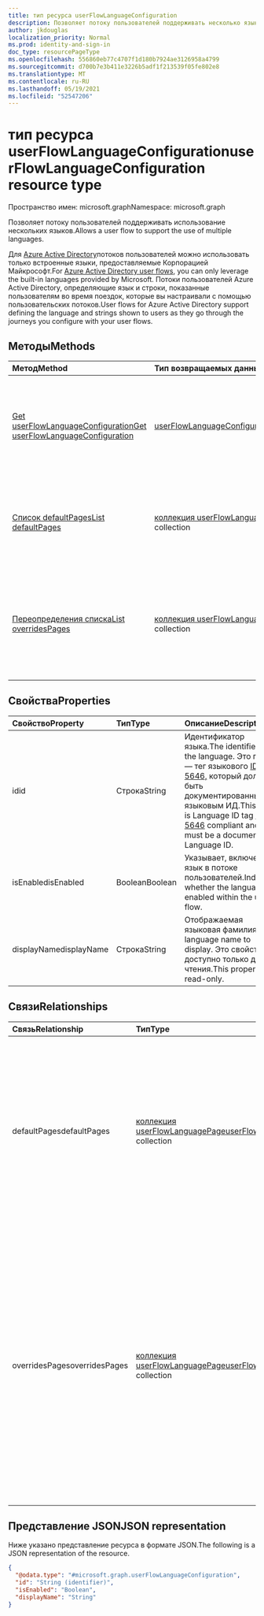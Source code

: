 ```yaml
---
title: тип ресурса userFlowLanguageConfiguration
description: Позволяет потоку пользователей поддерживать несколько языков.
author: jkdouglas
localization_priority: Normal
ms.prod: identity-and-sign-in
doc_type: resourcePageType
ms.openlocfilehash: 556860eb77c4707f1d180b7924ae3126958a4799
ms.sourcegitcommit: d700b7e3b411e3226b5adf1f213539f05fe802e8
ms.translationtype: MT
ms.contentlocale: ru-RU
ms.lasthandoff: 05/19/2021
ms.locfileid: "52547206"
---
```

# <a name="userflowlanguageconfiguration-resource-type"></a><span data-ttu-id="f9efc-103">тип ресурса userFlowLanguageConfiguration</span><span class="sxs-lookup"><span data-stu-id="f9efc-103">userFlowLanguageConfiguration resource type</span></span>

<span data-ttu-id="f9efc-104">Пространство имен: microsoft.graph</span><span class="sxs-lookup"><span data-stu-id="f9efc-104">Namespace: microsoft.graph</span></span>

<span data-ttu-id="f9efc-105">Позволяет потоку пользователей поддерживать использование нескольких языков.</span><span class="sxs-lookup"><span data-stu-id="f9efc-105">Allows a user flow to support the use of multiple languages.</span></span>

<span data-ttu-id="f9efc-106">Для [Azure Active Directory](/azure/active-directory/external-identities/user-flow-customize-language)потоков пользователей можно использовать только встроенные языки, предоставляемые Корпорацией Майкрософт.</span><span class="sxs-lookup"><span data-stu-id="f9efc-106">For [Azure Active Directory user flows](/azure/active-directory/external-identities/user-flow-customize-language), you can only leverage the built-in languages provided by Microsoft.</span></span> <span data-ttu-id="f9efc-107">Потоки пользователей Azure Active Directory, определяющие язык и строки, показанные пользователям во время поездок, которые вы настраивали с помощью пользовательских потоков.</span><span class="sxs-lookup"><span data-stu-id="f9efc-107">User flows for Azure Active Directory support defining the language and strings shown to users as they go through the journeys you configure with your user flows.</span></span>

## <a name="methods"></a><span data-ttu-id="f9efc-108">Методы</span><span class="sxs-lookup"><span data-stu-id="f9efc-108">Methods</span></span>

|<span data-ttu-id="f9efc-109">Метод</span><span class="sxs-lookup"><span data-stu-id="f9efc-109">Method</span></span>|<span data-ttu-id="f9efc-110">Тип возвращаемых данных</span><span class="sxs-lookup"><span data-stu-id="f9efc-110">Return type</span></span>|<span data-ttu-id="f9efc-111">Описание</span><span class="sxs-lookup"><span data-stu-id="f9efc-111">Description</span></span>|
|:---|:---|:---|
|[<span data-ttu-id="f9efc-112">Get userFlowLanguageConfiguration</span><span class="sxs-lookup"><span data-stu-id="f9efc-112">Get userFlowLanguageConfiguration</span></span>](../api/userflowlanguageconfiguration-get.md)|[<span data-ttu-id="f9efc-113">userFlowLanguageConfiguration</span><span class="sxs-lookup"><span data-stu-id="f9efc-113">userFlowLanguageConfiguration</span></span>](../resources/userflowlanguageconfiguration.md)|<span data-ttu-id="f9efc-114">Ознакомьтесь с свойствами и отношениями [объекта userFlowLanguageConfiguration.](../resources/userflowlanguageconfiguration.md)</span><span class="sxs-lookup"><span data-stu-id="f9efc-114">Read the properties and relationships of a [userFlowLanguageConfiguration](../resources/userflowlanguageconfiguration.md) object.</span></span> <span data-ttu-id="f9efc-115">Эти объекты представляют язык, доступный в потоке пользователей.</span><span class="sxs-lookup"><span data-stu-id="f9efc-115">These objects represent a language available in a user flow.</span></span>|
|[<span data-ttu-id="f9efc-116">Список defaultPages</span><span class="sxs-lookup"><span data-stu-id="f9efc-116">List defaultPages</span></span>](../api/userflowlanguageconfiguration-list-defaultpages.md)|<span data-ttu-id="f9efc-117">[коллекция userFlowLanguagePage](../resources/userflowlanguagepage.md)</span><span class="sxs-lookup"><span data-stu-id="f9efc-117">[userFlowLanguagePage](../resources/userflowlanguagepage.md) collection</span></span>|<span data-ttu-id="f9efc-118">Получите ресурсы userFlowLanguagePage из свойства навигации defaultPages.</span><span class="sxs-lookup"><span data-stu-id="f9efc-118">Get the userFlowLanguagePage resources from the defaultPages navigation property.</span></span> <span data-ttu-id="f9efc-119">Представляет путь пользователя по умолчанию в потоке пользователей.</span><span class="sxs-lookup"><span data-stu-id="f9efc-119">Represents the default user journey in a user flow.</span></span>|
|[<span data-ttu-id="f9efc-120">Переопределения списка</span><span class="sxs-lookup"><span data-stu-id="f9efc-120">List overridesPages</span></span>](../api/userflowlanguageconfiguration-list-overridespages.md)|<span data-ttu-id="f9efc-121">[коллекция userFlowLanguagePage](../resources/userflowlanguagepage.md)</span><span class="sxs-lookup"><span data-stu-id="f9efc-121">[userFlowLanguagePage](../resources/userflowlanguagepage.md) collection</span></span>|<span data-ttu-id="f9efc-122">Получите ресурсы userFlowLanguagePage из свойства навигации overridesPages.</span><span class="sxs-lookup"><span data-stu-id="f9efc-122">Get the userFlowLanguagePage resources from the overridesPages navigation property.</span></span> <span data-ttu-id="f9efc-123">Представляет настраиваемый интерфейс для пользовательского путешествия в потоке пользователей.</span><span class="sxs-lookup"><span data-stu-id="f9efc-123">Represents a custom experience for a user journey in a user flow.</span></span>|

## <a name="properties"></a><span data-ttu-id="f9efc-124">Свойства</span><span class="sxs-lookup"><span data-stu-id="f9efc-124">Properties</span></span>

|<span data-ttu-id="f9efc-125">Свойство</span><span class="sxs-lookup"><span data-stu-id="f9efc-125">Property</span></span>|<span data-ttu-id="f9efc-126">Тип</span><span class="sxs-lookup"><span data-stu-id="f9efc-126">Type</span></span>|<span data-ttu-id="f9efc-127">Описание</span><span class="sxs-lookup"><span data-stu-id="f9efc-127">Description</span></span>|
|:---|:---|:---|
|<span data-ttu-id="f9efc-128">id</span><span class="sxs-lookup"><span data-stu-id="f9efc-128">id</span></span>|<span data-ttu-id="f9efc-129">Строка</span><span class="sxs-lookup"><span data-stu-id="f9efc-129">String</span></span>|<span data-ttu-id="f9efc-130">Идентификатор языка.</span><span class="sxs-lookup"><span data-stu-id="f9efc-130">The identifier of the language.</span></span> <span data-ttu-id="f9efc-131">Это поле — тег языкового [ID RFC 5646,](https://tools.ietf.org/html/rfc5646) который должен быть документированным языковым ИД.</span><span class="sxs-lookup"><span data-stu-id="f9efc-131">This field is Language ID tag [RFC 5646](https://tools.ietf.org/html/rfc5646) compliant and must be a documented Language ID.</span></span>|
|<span data-ttu-id="f9efc-132">isEnabled</span><span class="sxs-lookup"><span data-stu-id="f9efc-132">isEnabled</span></span>|<span data-ttu-id="f9efc-133">Boolean</span><span class="sxs-lookup"><span data-stu-id="f9efc-133">Boolean</span></span>|<span data-ttu-id="f9efc-134">Указывает, включен ли язык в потоке пользователей.</span><span class="sxs-lookup"><span data-stu-id="f9efc-134">Indicates whether the language is enabled within the user flow.</span></span>|
|<span data-ttu-id="f9efc-135">displayName</span><span class="sxs-lookup"><span data-stu-id="f9efc-135">displayName</span></span>|<span data-ttu-id="f9efc-136">Строка</span><span class="sxs-lookup"><span data-stu-id="f9efc-136">String</span></span>|<span data-ttu-id="f9efc-137">Отображаемая языковая фамилия.</span><span class="sxs-lookup"><span data-stu-id="f9efc-137">The language name to display.</span></span> <span data-ttu-id="f9efc-138">Это свойство доступно только для чтения.</span><span class="sxs-lookup"><span data-stu-id="f9efc-138">This property is read-only.</span></span>|

## <a name="relationships"></a><span data-ttu-id="f9efc-139">Связи</span><span class="sxs-lookup"><span data-stu-id="f9efc-139">Relationships</span></span>

|<span data-ttu-id="f9efc-140">Связь</span><span class="sxs-lookup"><span data-stu-id="f9efc-140">Relationship</span></span>|<span data-ttu-id="f9efc-141">Тип</span><span class="sxs-lookup"><span data-stu-id="f9efc-141">Type</span></span>|<span data-ttu-id="f9efc-142">Описание</span><span class="sxs-lookup"><span data-stu-id="f9efc-142">Description</span></span>|
|:---|:---|:---|
|<span data-ttu-id="f9efc-143">defaultPages</span><span class="sxs-lookup"><span data-stu-id="f9efc-143">defaultPages</span></span>|<span data-ttu-id="f9efc-144">[коллекция userFlowLanguagePage](../resources/userflowlanguagepage.md)</span><span class="sxs-lookup"><span data-stu-id="f9efc-144">[userFlowLanguagePage](../resources/userflowlanguagepage.md) collection</span></span>|<span data-ttu-id="f9efc-145">Коллекция страниц с контентом по умолчанию, отображаемым в потоке пользователей для указанного языка.</span><span class="sxs-lookup"><span data-stu-id="f9efc-145">Collection of pages with the default content to display in a user flow for a specified language.</span></span> <span data-ttu-id="f9efc-146">Эта коллекция не позволяет вносить какие-либо изменения.</span><span class="sxs-lookup"><span data-stu-id="f9efc-146">This collection does not allow any kind of modification.</span></span>|
|<span data-ttu-id="f9efc-147">overridesPages</span><span class="sxs-lookup"><span data-stu-id="f9efc-147">overridesPages</span></span>|<span data-ttu-id="f9efc-148">[коллекция userFlowLanguagePage](../resources/userflowlanguagepage.md)</span><span class="sxs-lookup"><span data-stu-id="f9efc-148">[userFlowLanguagePage](../resources/userflowlanguagepage.md) collection</span></span>|<span data-ttu-id="f9efc-149">Коллекция страниц с переопределениями сообщений для отображения в потоке пользователей для указанного языка.</span><span class="sxs-lookup"><span data-stu-id="f9efc-149">Collection of pages with the overrides messages to display in a user flow for a specified language.</span></span> <span data-ttu-id="f9efc-150">Эта коллекция позволяет изменять только содержимое страницы, любые другие изменения не допускаются (создание или удаление страниц).</span><span class="sxs-lookup"><span data-stu-id="f9efc-150">This collection only allows to modify the content of the page, any other modification is not allowed (creation or deletion of pages).</span></span>|

## <a name="json-representation"></a><span data-ttu-id="f9efc-151">Представление JSON</span><span class="sxs-lookup"><span data-stu-id="f9efc-151">JSON representation</span></span>

<span data-ttu-id="f9efc-152">Ниже указано представление ресурса в формате JSON.</span><span class="sxs-lookup"><span data-stu-id="f9efc-152">The following is a JSON representation of the resource.</span></span>
<!-- {
  "blockType": "resource",
  "keyProperty": "id",
  "@odata.type": "microsoft.graph.userFlowLanguageConfiguration",
  "openType": false
}
-->

``` json
{
  "@odata.type": "#microsoft.graph.userFlowLanguageConfiguration",
  "id": "String (identifier)",
  "isEnabled": "Boolean",
  "displayName": "String"
}
```
